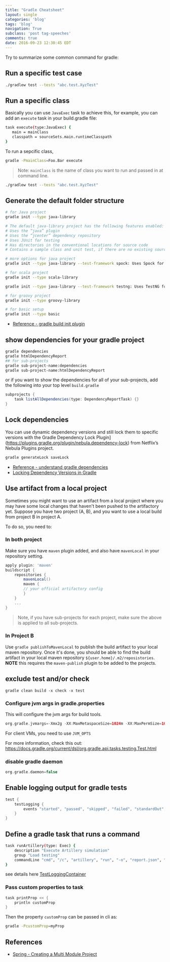 ```yaml
---
title: "Gradle Cheatsheet"
layout: single
categories: 'blog'
tags: 'blog'
navigation: True
subclass: 'post tag-speeches'
comments: true
date: 2016-09-23 12:30:45 EDT
---
```


Try to summarize some common command for gradle:

## Run a specific test case

```bash
./gradlew test --tests "abc.test.XyzTest"
```
## Run a specific class

Basically you can use `JavaExec` task to achieve this, for example, you can add an `execute` task in your build.gradle file:

```bash
task execute(type:JavaExec) {
   main = mainClass
   classpath = sourceSets.main.runtimeClasspath
}
```

To run a sepcific class,

```bash
gradle -PmainClass=Foo.Bar execute
```

> Note: `mainClass` is the name of class you want to run and passed in at command line.

```bash
./gradlew test --tests "abc.test.XyzTest"
```

## Generate the default folder structure

```bash
# for Java project
gradle init --type java-library

# The default java-library project has the following features enabled:
# Uses the “java” plugin
# Uses the “jcenter” dependency repository
# Uses JUnit for testing
# Has directories in the conventional locations for source code
# Contains a sample class and unit test, if there are no existing source or test files

# more options for java project
gradle init --type java-library --test-framework spock: Uses Spock for testing instead of JUnit

# for scala project
gradle init --type scala-library

gradle init --type java-library --test-framework testng: Uses TestNG for testing instead of JUnit

# for groovy project
gradle init --type groovy-library

# for basic setup
gradle init --type basic
```

- [Reference - gradle build init plugin](https://docs.gradle.org/current/userguide/build_init_plugin.html)

## show dependencies for your gradle project

```bash
gradle dependencies
gradle htmlDependencyReport
## for sub-projects
gradle sub-project-name:dependencies
gradle sub-project-name:htmlDependencyReport
```

or if you want to show the dependencies for all of your sub-projects, add the following into your top level `build.gradle`

```groovy
subprojects {
    task listAllDependencies(type: DependencyReportTask) {}
}
```

## Lock dependencies

You can use dynamic dependency versions and still lock them to specific versions with the Gradle Dependency Lock Plugin](https://plugins.gradle.org/plugin/nebula.dependency-lock) from Netflix’s Nebula Plugins project.

```bash
gradle generateLock saveLock
```


- [Reference - understand gradle dependencies](https://www.devsbedevin.com/android-understanding-gradle-dependencies-and-resolving-conflicts/)
- [Locking Dependency Versions in Gradle](https://jkutner.github.io/2017/03/29/locking-gradle-dependencies.html)

## Use artifact from a local project

Sometimes you might want to use an artifact from a local project where you may have some local changes that haven't been pushed to the artifactory yet. Suppose you have two project (A, B), and you want to use a local build from project B in project A.

To do so, you need to:

### In both project

Make sure you have `maven` plugin added, and also have `mavenLocal` in your repository setting.

```groovy
apply plugin: 'maven'
buildscript {
    repositories {
        mavenLocal()
        maven {
        // your official artifactory config
        }
    }
    ...
}

```

> Note, if you have sub-projects for each project, make sure the above is applied to all sub-projects.

### In Project B

Use `gradle publishToMavenLocal` to publish the build artifact to your local maven repository. Once it's done, you should be able to find the build artifact in your local maven repository `${user.home}/.m2/reposistories`.
**NOTE** this requires the `maven-publish` plugin to be added to the projects.

## exclude test and/or check

```
gradle clean build -x check -x test
```


### Configure jvm args in gradle.properties

This will configure the jvm args for build tools.
```groovy
org.gradle.jvmargs=-Xmx2g -XX:MaxMetaspaceSize=1024m -XX:MaxPermSize=1024m -XX:+HeapDumpOnOutOfMemoryError -Dfile.encoding=UTF-8
```
For client VMs, you need to use `JVM_OPTS`

For more information, check this out: https://docs.gradle.org/current/dsl/org.gradle.api.tasks.testing.Test.html

### disable gradle daemon


```groovy
org.gradle.daemon=false
```

## Enable logging output for gradle tests


```groovy
test {
    testLogging {
        events "started", "passed", "skipped", "failed", "standardOut", "standardError"
    }
}
```

## Define a gradle task that runs a command

```bash
task runArtillery(type: Exec) {
    description "Execute Artillery simulation"
    group "Load testing"
    commandLine "cmd", "/c", "artillery", "run", "-o", "report.json", "./src/artillery/artillery-demo.yml"
}
```

see details here [TestLoggingContainer](https://docs.gradle.org/current/dsl/org.gradle.api.tasks.testing.logging.TestLoggingContainer.html)


### Pass custom properties to task

```groovy
task printProp << {
    println customProp
}
```

Then the property `customProp` can be passed in cli as:
```bash
gradle -PcustomProp=myProp
```

## References

- [Spring - Creating a Multi Module Project](https://spring.io/guides/gs/multi-module/)
